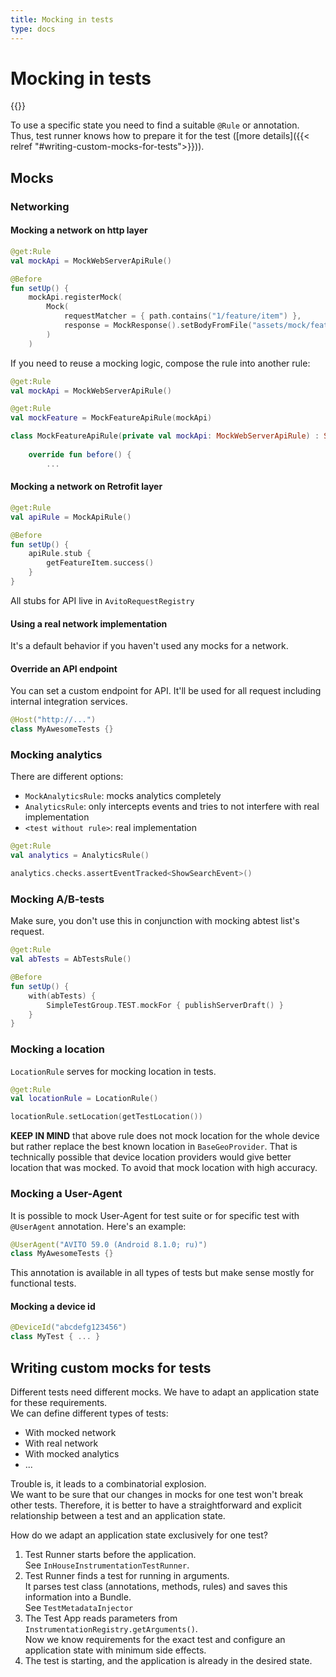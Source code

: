 ```yaml
---
title: Mocking in tests
type: docs
---
```


# Mocking in tests

{{<avito page>}}

To use a specific state you need to find a suitable `@Rule` or annotation.\
Thus, test runner knows how to prepare it for the test ([more details]({{< relref "#writing-custom-mocks-for-tests">}})).

## Mocks

### Networking

#### Mocking a network on http layer

```kotlin
@get:Rule
val mockApi = MockWebServerApiRule()

@Before
fun setUp() {
    mockApi.registerMock(
        Mock(
            requestMatcher = { path.contains("1/feature/item") },
            response = MockResponse().setBodyFromFile("assets/mock/feature/api.feature.item/v1.default.json")
        )
    )
```

If you need to reuse a mocking logic, compose the rule into another rule:

```kotlin
@get:Rule
val mockApi = MockWebServerApiRule()

@get:Rule
val mockFeature = MockFeatureApiRule(mockApi)

class MockFeatureApiRule(private val mockApi: MockWebServerApiRule) : SimpleRule() {
    
    override fun before() {
        ...
```

#### Mocking a network on Retrofit layer

```kotlin
@get:Rule
val apiRule = MockApiRule()

@Before
fun setUp() {
    apiRule.stub {
        getFeatureItem.success()
    }
}
```

All stubs for API live in `AvitoRequestRegistry`

#### Using a real network implementation

It's a default behavior if you haven't used any mocks for a network.

#### Override an API endpoint

You can set a custom endpoint for API. 
It'll be used for all request including internal integration services.

```kotlin
@Host("http://...")
class MyAwesomeTests {}
```

### Mocking analytics

There are different options:

- `MockAnalyticsRule`: mocks analytics completely 
- `AnalyticsRule`: only intercepts events and tries to not interfere with real implementation
- `<test without rule>`: real implementation

```kotlin
@get:Rule
val analytics = AnalyticsRule()

analytics.checks.assertEventTracked<ShowSearchEvent>()
```

### Mocking A/B-tests

Make sure, you don't use this in conjunction with mocking abtest list's request.

```kotlin
@get:Rule
val abTests = AbTestsRule()

@Before
fun setUp() {
    with(abTests) {
        SimpleTestGroup.TEST.mockFor { publishServerDraft() }
    }
}
```

### Mocking a location

`LocationRule` serves for mocking location in tests.

```kotlin
@get:Rule
val locationRule = LocationRule()

locationRule.setLocation(getTestLocation())
```

**KEEP IN MIND** that above rule does not mock location for the whole device but rather replace the best known location
in `BaseGeoProvider`. That is technically possible that device location providers would give better location that was mocked. 
To avoid that mock location with high accuracy.

### Mocking a User-Agent

It is possible to mock User-Agent for test suite or for specific test with `@UserAgent` annotation. Here's an example:

```kotlin
@UserAgent("AVITO 59.0 (Android 8.1.0; ru)")
class MyAwesomeTests {}
```

This annotation is available in all types of tests but make sense mostly for functional tests.

#### Mocking a device id

```kotlin
@DeviceId("abcdefg123456")
class MyTest { ... }
```

## Writing custom mocks for tests

Different tests need different mocks. We have to adapt an application state for these requirements.\
We can define different types of tests:

- With mocked network
- With real network
- With mocked analytics
- ...

Trouble is, it leads to a combinatorial explosion.\
We want to be sure that our changes in mocks for one test won't break other tests.
Therefore, it is better to have a straightforward and explicit relationship between a test and an application state.

How do we adapt an application state exclusively for one test?

1. Test Runner starts before the application.\
See `InHouseInstrumentationTestRunner`.
1. Test Runner finds a test for running in arguments.\
It parses test class (annotations, methods, rules) and saves this information into a Bundle.\
See `TestMetadataInjector`
1. The Test App reads parameters from `InstrumentationRegistry.getArguments()`.\
Now we know requirements for the exact test and configure an application state with minimum side effects.
1. The test is starting, and the application is already in the desired state.
